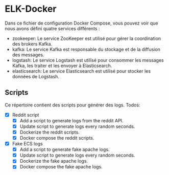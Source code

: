 # ELK-Docker

Dans ce fichier de configuration Docker Compose, vous pouvez voir que nous avons défini quatre services différents :

- zookeeper: Le service ZooKeeper est utilisé pour gérer la coordination des brokers Kafka.
- kafka: Le service Kafka est responsable du stockage et de la diffusion des messages.
- logstash: Le service Logstash est utilisé pour consommer les messages Kafka, les traiter et les envoyer à Elasticsearch.
- elasticsearch: Le service Elasticsearch est utilisé pour stocker les données de Logstash.


## Scripts

Ce répertoire contient des scripts pour générer des logs.
Todos:
- [x] Reddit script
    - [x] Add a script to generate logs from the reddit API.
    - [x] Update script to generate logs every random seconds.
    - [x] Dockerize the reddit scripts.
    - [x] Docker compose the reddit scripts.
- [x] Fake ECS logs
    - [x] Add a script to generate fake apache logs.
    - [x] Update script to generate logs every random seconds.
    - [x] Dockerize the fake apache logs. 
    - [x] Docker compose the fake apache logs. 